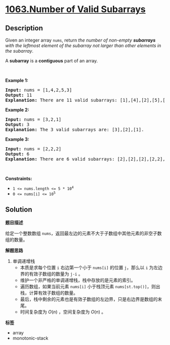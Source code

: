 # [1063.Number of Valid Subarrays](https://leetcode.com/problems/number-of-valid-subarrays/description/)

## Description

<p>Given an integer array <code>nums</code>, return <em>the number of non-empty <strong>subarrays</strong> with the leftmost element of the subarray&nbsp;not larger than other elements in the subarray</em>.</p>

<p>A <strong>subarray</strong> is a <strong>contiguous</strong> part of an array.</p>

<p>&nbsp;</p>
<p><strong class="example">Example 1:</strong></p>

<pre>
<strong>Input:</strong> nums = [1,4,2,5,3]
<strong>Output:</strong> 11
<strong>Explanation:</strong> There are 11 valid subarrays: [1],[4],[2],[5],[3],[1,4],[2,5],[1,4,2],[2,5,3],[1,4,2,5],[1,4,2,5,3].
</pre>

<p><strong class="example">Example 2:</strong></p>

<pre>
<strong>Input:</strong> nums = [3,2,1]
<strong>Output:</strong> 3
<strong>Explanation:</strong> The 3 valid subarrays are: [3],[2],[1].
</pre>

<p><strong class="example">Example 3:</strong></p>

<pre>
<strong>Input:</strong> nums = [2,2,2]
<strong>Output:</strong> 6
<strong>Explanation:</strong> There are 6 valid subarrays: [2],[2],[2],[2,2],[2,2],[2,2,2].
</pre>

<p>&nbsp;</p>
<p><strong>Constraints:</strong></p>

<ul>
  <li><code>1 &lt;= nums.length &lt;= 5 * 10<sup>4</sup></code></li>
  <li><code>0 &lt;= nums[i] &lt;= 10<sup>5</sup></code></li>
</ul>

## Solution

**题目描述**

给定一个整数数组 `nums`，返回最左边的元素不大于子数组中其他元素的非空子数组的数量。

**解题思路**

1. 单调递增栈
   - 本质是求每个位置 `i` 右边第一个小于 `nums[i]` 的位置 `j`，那么以 `i` 为左边界的有效子数组的数量为 `j-i` 。
   - 维护一个非严格的单调递增栈，栈中存放的是元素的索引。
   - 遍历数组，如果当前元素 `nums[i]` 小于栈顶元素 `nums[st.top()]`，则出栈，计算有效子数组的数量。
   - 最后，栈中剩余的元素也是有效子数组的左边界，只是右边界是数组的末尾。
   - 时间复杂度为 $O(n)$ ，空间复杂度为 $O(n)$ 。

**标签**

- array
- monotonic-stack
